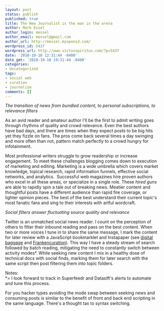 ```yaml
---
layout: post
status: publish
published: true
title: The New Journalist is the man in the arena
author: Mark Essel
author_login: messel
author_email: messel@gmail.com
author_url: http://messel.myopenid.com/
wordpress_id: 5437
wordpress_url: http://www.victusspiritus.com/?p=5437
date: '2010-10-10 12:31:44 -0400'
date_gmt: '2010-10-10 19:31:44 -0400'
categories:
- Uncategorized
tags:
- social web
- curation
- journalism
comments: []
---
```

<p><i>The transition of news from bundled content, to personal subscriptions, to relevance filters</I></p>
<p>As an avid reader and amateur author I'll be the first to admit writing goes through rhythms of quality and crowd relevance. Even the best authors have bad days, and there are times when they expect posts to be big hits yet they fizzle on fans. The pros come back several times a day swinging and more often than not, pattern match perfectly to a crowd hungry for infotainment.</p>
<p>Most professional writers struggle to grow readership or increase engagement. To meet these challenges blogging comes down to execution of marketing and editing. Marketing is a wide umbrella which covers market knowledge, topical research, rapid information funnels, effective social networks, and analytics.  Successful web magazines hire proven authors who excel in all these areas, or specialize in a single role. These <i>hired guns</I> are able to rapidly spin a tale out of breaking news. Meatier content and thoughtful posts have a different audience than rapid fire coverage, or lighter opinion pieces. The best of the best understand their current topic's most fanatic fans and sing to their interests with artful wordcraft.</p>
<p><i>Social filters answer fluctuating source quality and relevance</I></p>
<p>Twitter is an unmatched social news reader. I count on the perception of others to filter their inbound reading and pass on the best content. When two or more voices I tune in to share the same message, I mark the content for later review with a JavaScript bookmarklet and Instapaper (see <a href="http://victusfate.github.io/victusspiritus/uncategorized/2010/09/30/end-information-addiction-digital-baggage/">digital baggage</a> and <a href="http://victusfate.github.io/victusspiritus/uncategorized/2010/10/04/dead-on-arrival-startup-products/">Frankencuration</a>). This way I have a steady stream of search followed by batch reading, mitigating the need to constantly switch between activity modes*. While seeking new content I mix in a healthy dose of technical docs with social finds, marking them for later search with the same script then post filtering them into topic folders.</p>
<p>Notes:<br />
*= I look forward to track in Superfeedr and Datasift's alerts to automate and tune this process. </p>
<p>For you hacker types avoiding the mode swap between seeking news and consuming posts is similar to the benefit of front and back end scripting in the same language. There's a thought tax to syntax switching.</p>
